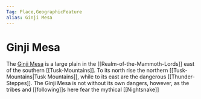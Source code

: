 ```yaml
---
Tag: Place,GeographicFeature
alias: Ginji Mesa
---
```

# Ginji Mesa
The [Ginji Mesa](https://pathfinderwiki.com/wiki/Ginji_Mesa) is a large plain in the [[Realm-of-the-Mammoth-Lords]] east of the southern [[Tusk-Mountains]]. To its north rise the northern [[Tusk-Mountains|Tusk Mountains]], while to its east are the dangerous [[Thunder-Steppes]]. The Ginji Mesa is not without its own dangers, however, as the tribes and [[following]]s here fear the mythical [[Nightsnake]]